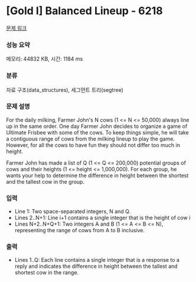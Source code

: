 # [Gold I] Balanced Lineup - 6218 

[문제 링크](https://www.acmicpc.net/problem/6218) 

### 성능 요약

메모리: 44832 KB, 시간: 1184 ms

### 분류

자료 구조(data_structures), 세그먼트 트리(segtree)

### 문제 설명

<p>For the daily milking, Farmer John's N cows (1 <= N <= 50,000) always line up in the same order. One day Farmer John decides to organize a game of Ultimate Frisbee with some of the cows. To keep things simple, he will take a contiguous range of cows from the milking lineup to play the game. However, for all the cows to have fun they should not differ too much in height.</p>

<p>Farmer John has made a list of Q (1 <= Q <= 200,000) potential groups of cows and their heights (1 <= height <= 1,000,000). For each group, he wants your help to determine the difference in height between the shortest and the tallest cow in the group.</p>

### 입력 

 <ul>
	<li>Line 1: Two space-separated integers, N and Q.</li>
	<li>Lines 2..N+1: Line i+1 contains a single integer that is the height of cow i</li>
	<li>Lines N+2..N+Q+1: Two integers A and B (1 <= A <= B <= N), representing the range of cows from A to B inclusive.</li>
</ul>

<p> </p>

### 출력 

 <ul>
	<li>Lines 1..Q: Each line contains a single integer that is a response to a reply and indicates the difference in height between the tallest and shortest cow in the range.</li>
</ul>

